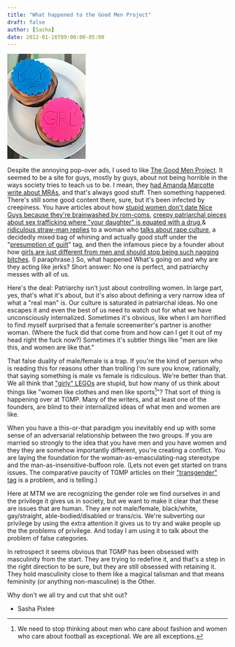 ```yaml
---
title: "What happened to the Good Men Project"
draft: false
author: [Sasha]
date: 2012-01-16T09:00:00-05:00
---
```


![Photo: Kristin Ausk](/uploads/2012/01/4896822030_e7fa872658_m1.jpg)

Despite the annoying pop-over ads, I used to like [The Good Men Project](http://goodmenproject.com/). It seemed to be a site for guys, mostly by guys, about not being horrible in the ways society tries to teach us to be. I mean, they [had Amanda Marcotte write about MRAs](http://goodmenproject.com/ethics-values/solution-mra-problems-more-feminism/), and that's always good stuff. Then something happened. There's still some good content there, sure, but it's been infected by creepiness. You have articles about how [stupid women don't date Nice Guys because they're brainwashed by rom-coms](http://goodmenproject.com/featured-content/why-the-nice-guy-deserves-a-chance/), [creepy patriarchal pieces about sex trafficking where "your daughter" is equated with a drug](http://goodmenproject.com/ethics-values/why-your-daughter-may-be-the-most-popular-drug-on-the-street/),& [ridiculous straw-man replies](http://goodmenproject.com/ethics-values/bitter-pills-men-and-women-in-rape-culture/) to a woman who [talks about rape culture](http://goodmenproject.com/gender-sexuality/rape-culture-men-women-power/), a decidedly mixed bag of whining and actually good stuff under the "[presumption of guilt](http://goodmenproject.com/tag/presumption-of-guilt/)" tag, and then the infamous piece by a founder about how [girls are just different from men and should stop being such nagging bitches](http://goodmenproject.com/featured-content/being-a-dude-is-a-good-thing/). (I paraphrase.) So, what happened What's going on and why are they acting like jerks? Short answer: No one is perfect, and patriarchy messes with all of us.

Here's the deal: Patriarchy isn't just about controlling women. In large part, yes, that's what it's about, but it's also about defining a very narrow idea of what a "real man" is. Our culture is saturated in patriarchal ideas. No one escapes it and even the best of us need to watch out for what we have unconsciously internalized. Sometimes it's obvious, like when I am horrified to find myself surprised that a female screenwriter's partner is another woman. (Where the fuck did that come from and how can I get it out of my head right the fuck now?) Sometimes it's subtler things like "men are like this, and women are like that."

That false duality of male/female is a trap. If you're the kind of person who is reading this for reasons other than trolling I'm sure you know, rationally, that saying something is male vs female is ridiculous. We're better than that. We all think that ["girly" LEGOs](http://shop.lego.com/en-US/Girls-ByCategory) are stupid, but how many of us think about things like "women like clothes and men like sports[^1]"? That sort of thing is happening over at TGMP. Many of the writers, and at least one of the founders, are blind to their internalized ideas of what men and women are like.

When you have a this-or-that paradigm you inevitably end up with some sense of an adversarial relationship between the two groups. If you are married so strongly to the idea that you have men and you have women and they they are somehow importantly different, you're creating a conflict. You are laying the foundation for the woman-as-emasculating-nag stereotype and the man-as-insensitive-buffoon role. (Lets not even get started on trans issues. The comparative paucity of TGMP articles on their ["transgender" tag](http://goodmenproject.com/tag/transgender/) is a problem, and is telling.)

Here at MTM we are recognizing the gender role we find ourselves in and the privilege it gives us in society, but we want to make it clear that these are issues that are human. They are not male/female, black/white, gay/straight, able-bodied/disabled or trans/cis. We're subverting our privilege by using the extra attention it gives us to try and wake people up the the problems of privilege. And today I am using it to talk about the problem of false categories.

In retrospect it seems obvious that TGMP has been obsessed with masculinity from the start. They are trying to redefine it, and that's a step in the right direction to be sure, but they are still obsessed with retaining it. They hold masculinity close to them like a magical talisman and that means femininity (or anything non-masculine) is the Other.

Why don't we all try and cut that shit out?

- Sasha Pixlee

[^1]: We need to stop thinking about men who care about fashion and women who care about football as exceptional. We are all exceptions.
